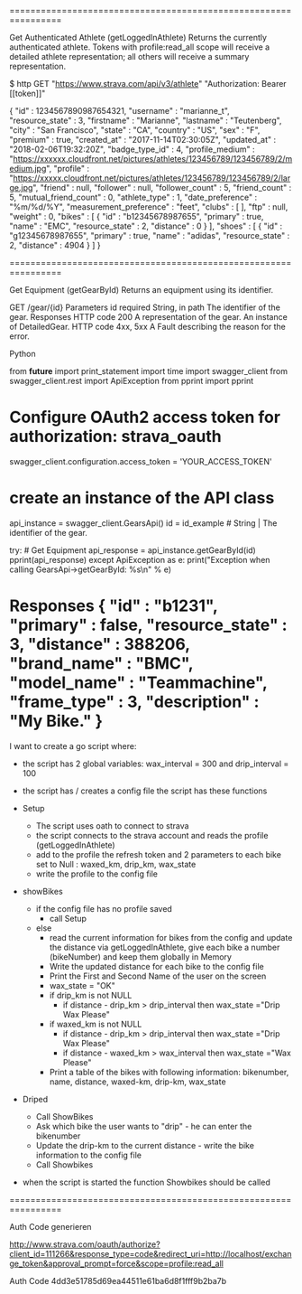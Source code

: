 
================================================================

Get Authenticated Athlete (getLoggedInAthlete)
Returns the currently authenticated athlete. Tokens with profile:read_all scope will receive a detailed athlete representation; all others will receive a summary representation.

$ http GET "https://www.strava.com/api/v3/athlete" "Authorization: Bearer [[token]]"

{
  "id" : 1234567890987654321,
  "username" : "marianne_t",
  "resource_state" : 3,
  "firstname" : "Marianne",
  "lastname" : "Teutenberg",
  "city" : "San Francisco",
  "state" : "CA",
  "country" : "US",
  "sex" : "F",
  "premium" : true,
  "created_at" : "2017-11-14T02:30:05Z",
  "updated_at" : "2018-02-06T19:32:20Z",
  "badge_type_id" : 4,
  "profile_medium" : "https://xxxxxx.cloudfront.net/pictures/athletes/123456789/123456789/2/medium.jpg",
  "profile" : "https://xxxxx.cloudfront.net/pictures/athletes/123456789/123456789/2/large.jpg",
  "friend" : null,
  "follower" : null,
  "follower_count" : 5,
  "friend_count" : 5,
  "mutual_friend_count" : 0,
  "athlete_type" : 1,
  "date_preference" : "%m/%d/%Y",
  "measurement_preference" : "feet",
  "clubs" : [ ],
  "ftp" : null,
  "weight" : 0,
  "bikes" : [ {
    "id" : "b12345678987655",
    "primary" : true,
    "name" : "EMC",
    "resource_state" : 2,
    "distance" : 0
  } ],
  "shoes" : [ {
    "id" : "g12345678987655",
    "primary" : true,
    "name" : "adidas",
    "resource_state" : 2,
    "distance" : 4904
  } ]
}





================================================================

Get Equipment (getGearById)
Returns an equipment using its identifier.

GET
/gear/{id}
Parameters
id
required String, in path	The identifier of the gear.
Responses
HTTP code 200	A representation of the gear. An instance of DetailedGear.
HTTP code 4xx, 5xx	A Fault describing the reason for the error.



Python

from __future__ import print_statement
import time
import swagger_client
from swagger_client.rest import ApiException
from pprint import pprint

# Configure OAuth2 access token for authorization: strava_oauth
swagger_client.configuration.access_token = 'YOUR_ACCESS_TOKEN'

# create an instance of the API class
api_instance = swagger_client.GearsApi()
id = id_example # String | The identifier of the gear.

try: 
    # Get Equipment
    api_response = api_instance.getGearById(id)
    pprint(api_response)
except ApiException as e:
    print("Exception when calling GearsApi->getGearById: %s\n" % e)


Responses
{
  "id" : "b1231",
  "primary" : false,
  "resource_state" : 3,
  "distance" : 388206,
  "brand_name" : "BMC",
  "model_name" : "Teammachine",
  "frame_type" : 3,
  "description" : "My Bike."
}
================================================================


I want to create a go script where:

- the script has 2 global variables: wax_interval = 300 and drip_interval = 100
- the script has / creates a config file
the script has these functions
- Setup
    - The script uses oath to connect to strava 
    - the script connects to the strava account and reads the profile (getLoggedInAthlete)
    - add to the profile the refresh token and 2 parameters to each bike set to Null : waxed_km, drip_km, wax_state
    - write the profile to the config file
- showBikes
    - if the config file has no profile saved
      - call Setup
    - else
      - read the current information for bikes from the config and update the distance via getLoggedInAthlete, give each bike a number (bikeNumber) and keep them globally in Memory
      - Write the updated distance for each bike to the config file
      - Print the First and Second Name of the user on the screen
      - wax_state = "OK"
      - if drip_km is not NULL
        - if distance - drip_km > drip_interval then wax_state ="Drip Wax Please"
      - if waxed_km is not NULL
        - if distance - drip_km > drip_interval then wax_state ="Drip Wax Please"
        - if distance - waxed_km > wax_interval then wax_state ="Wax Please"
      - Print a table of the bikes with following information: bikenumber, name, distance, waxed-km, drip-km, wax_state
- Driped
    - Call ShowBikes
    - Ask which bike the user wants to "drip" - he can enter the bikenumber
    - Update the drip-km to the current distance - write the bike information to the config file
    - Call Showbikes

- when the script is started the function Showbikes should be called



================================================================

Auth Code generieren

http://www.strava.com/oauth/authorize?client_id=111266&response_type=code&redirect_uri=http://localhost/exchange_token&approval_prompt=force&scope=profile:read_all

Auth Code
4dd3e51785d69ea44511e61ba6d8f1fff9b2ba7b


